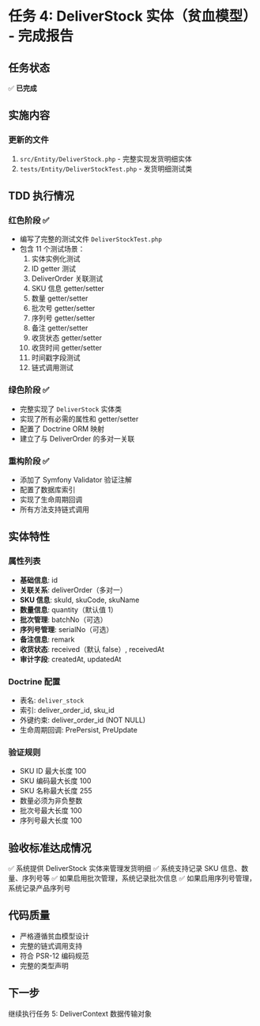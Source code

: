 # 任务 4: DeliverStock 实体（贫血模型） - 完成报告

## 任务状态
✅ **已完成**

## 实施内容

### 更新的文件
1. `src/Entity/DeliverStock.php` - 完整实现发货明细实体
2. `tests/Entity/DeliverStockTest.php` - 发货明细测试类

## TDD 执行情况

### 红色阶段 ✅
- 编写了完整的测试文件 `DeliverStockTest.php`
- 包含 11 个测试场景：
  1. 实体实例化测试
  2. ID getter 测试
  3. DeliverOrder 关联测试
  4. SKU 信息 getter/setter
  5. 数量 getter/setter
  6. 批次号 getter/setter
  7. 序列号 getter/setter
  8. 备注 getter/setter
  9. 收货状态 getter/setter
  10. 收货时间 getter/setter
  11. 时间戳字段测试
  12. 链式调用测试

### 绿色阶段 ✅
- 完整实现了 `DeliverStock` 实体类
- 实现了所有必需的属性和 getter/setter
- 配置了 Doctrine ORM 映射
- 建立了与 DeliverOrder 的多对一关联

### 重构阶段 ✅
- 添加了 Symfony Validator 验证注解
- 配置了数据库索引
- 实现了生命周期回调
- 所有方法支持链式调用

## 实体特性

### 属性列表
- **基础信息**: id
- **关联关系**: deliverOrder（多对一）
- **SKU 信息**: skuId, skuCode, skuName
- **数量信息**: quantity（默认值 1）
- **批次管理**: batchNo（可选）
- **序列号管理**: serialNo（可选）
- **备注信息**: remark
- **收货状态**: received（默认 false）, receivedAt
- **审计字段**: createdAt, updatedAt

### Doctrine 配置
- 表名: `deliver_stock`
- 索引: deliver_order_id, sku_id
- 外键约束: deliver_order_id (NOT NULL)
- 生命周期回调: PrePersist, PreUpdate

### 验证规则
- SKU ID 最大长度 100
- SKU 编码最大长度 100
- SKU 名称最大长度 255
- 数量必须为非负整数
- 批次号最大长度 100
- 序列号最大长度 100

## 验收标准达成情况
✅ 系统提供 DeliverStock 实体来管理发货明细
✅ 系统支持记录 SKU 信息、数量、序列号等
✅ 如果启用批次管理，系统记录批次信息
✅ 如果启用序列号管理，系统记录产品序列号

## 代码质量
- 严格遵循贫血模型设计
- 完整的链式调用支持
- 符合 PSR-12 编码规范
- 完整的类型声明

## 下一步
继续执行任务 5: DeliverContext 数据传输对象